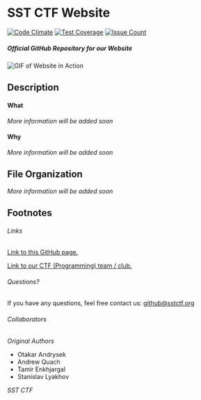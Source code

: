 # SST CTF Website

[![Code Climate](https://codeclimate.com/github/SST-CTF/website/badges/gpa.svg)](https://codeclimate.com/github/SST-CTF/website)
[![Test Coverage](https://codeclimate.com/github/SST-CTF/website/badges/coverage.svg)](https://codeclimate.com/github/SST-CTF/website/coverage)
[![Issue Count](https://codeclimate.com/github/SST-CTF/website/badges/issue_count.svg)](https://codeclimate.com/github/SST-CTF/website)

##### Official GitHub Repository for our Website
![GIF of Website in Action](https://github.com/SST-CTF/website/blob/master/img/github/webpage.gif?raw=true)

## Description
#### What
*More information will be added soon*

#### Why
*More information will be added soon*

## File Organization
*More information will be added soon*

## Footnotes
###### Links
[Link to this GitHub page.](https://github.com/SST-CTF/website)

[Link to our CTF (Programming) team / club.](http://sstctf.org)

###### Questions?
If you have any questions, feel free contact us: github@sstctf.org

###### Collaborators
*Original Authors*
- Otakar Andrysek
- Andrew Quach
- Tamir Enkhjargal
- Stanislav Lyakhov

*SST CTF*
